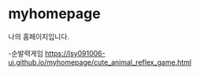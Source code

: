 # myhomepage
나의 홈페이지입니다.

 -순발력게임
 https://lsy091006-ui.github.io/myhomepage/cute_animal_reflex_game.html

